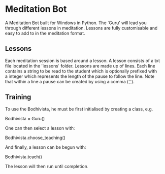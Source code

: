 # Meditation Bot
A Meditation Bot built for Windows in Python. The 'Guru' will lead you through different lessons in meditation. Lessons are fully customisable and easy to add to in the meditation format.

## Lessons
Each meditation session is based around a lesson. A lesson consists of a txt file located in the 'lessons' folder. Lessons are made up of lines. Each line contains a string to be read to the student which is optionally prefixed with a integer which represents the length of the pause to follow the line. Note that within a line a pause can be created by using a comma (',').

## Training
To use the Bodhivista, he must be first initialised by creating a class, e.g.

Bodhivista = Guru()

One can then select a lesson with:

Bodhivista.choose_teaching()

And finally, a lesson can be begun with:

Bodhivista.teach()

The lesson will then run until completion.
